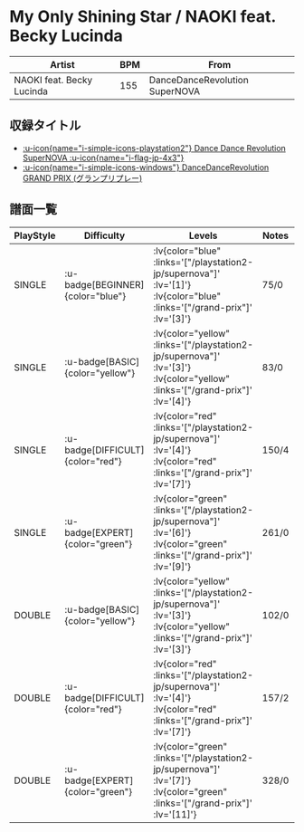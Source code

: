 # My Only Shining Star / NAOKI feat. Becky Lucinda

|Artist|BPM|From|
|------|---|----|
|NAOKI feat. Becky Lucinda|155|DanceDanceRevolution SuperNOVA|

## 収録タイトル

- [ :u-icon{name="i-simple-icons-playstation2"} Dance Dance Revolution SuperNOVA :u-icon{name="i-flag-jp-4x3"} ](/playstation2-jp/supernova)
- [ :u-icon{name="i-simple-icons-windows"} DanceDanceRevolution GRAND PRIX (グランプリプレー)](/grand-prix)

## 譜面一覧

|PlayStyle|Difficulty|Levels|Notes|Movie|
|---------|----------|------|-----|-----|
|SINGLE| :u-badge[BEGINNER]{color="blue"} | :lv{color="blue" :links='["/playstation2-jp/supernova"]' :lv='[1]'}  :lv{color="blue" :links='["/grand-prix"]' :lv='[3]'} |75/0||
|SINGLE| :u-badge[BASIC]{color="yellow"} | :lv{color="yellow" :links='["/playstation2-jp/supernova"]' :lv='[3]'}  :lv{color="yellow" :links='["/grand-prix"]' :lv='[4]'} |83/0||
|SINGLE| :u-badge[DIFFICULT]{color="red"} | :lv{color="red" :links='["/playstation2-jp/supernova"]' :lv='[4]'}  :lv{color="red" :links='["/grand-prix"]' :lv='[7]'} |150/4||
|SINGLE| :u-badge[EXPERT]{color="green"} | :lv{color="green" :links='["/playstation2-jp/supernova"]' :lv='[6]'}  :lv{color="green" :links='["/grand-prix"]' :lv='[9]'} |261/0||
|DOUBLE| :u-badge[BASIC]{color="yellow"} | :lv{color="yellow" :links='["/playstation2-jp/supernova"]' :lv='[3]'}  :lv{color="yellow" :links='["/grand-prix"]' :lv='[3]'} |102/0||
|DOUBLE| :u-badge[DIFFICULT]{color="red"} | :lv{color="red" :links='["/playstation2-jp/supernova"]' :lv='[4]'}  :lv{color="red" :links='["/grand-prix"]' :lv='[7]'} |157/2||
|DOUBLE| :u-badge[EXPERT]{color="green"} | :lv{color="green" :links='["/playstation2-jp/supernova"]' :lv='[7]'}  :lv{color="green" :links='["/grand-prix"]' :lv='[11]'} |328/0||
